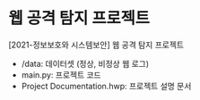 # 웹 공격 탐지 프로젝트
[2021-정보보호와 시스템보안] 웹 공격 탐지 프로젝트

* /data: 데이터셋 (정상, 비정상 웹 로그)
* main.py: 프로젝트 코드
* Project Documentation.hwp: 프로젝트 설명 문서
